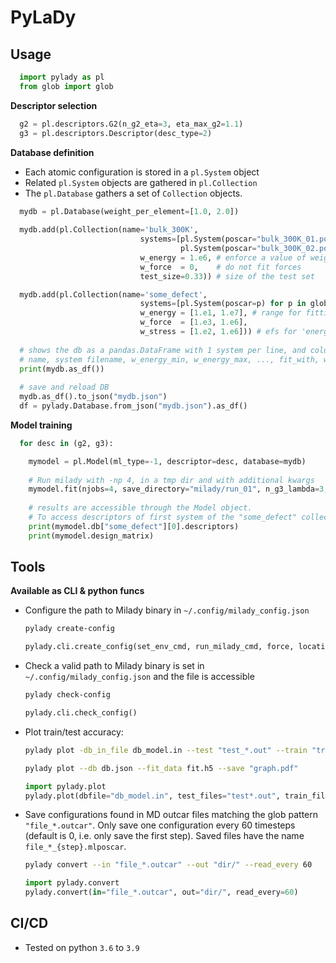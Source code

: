 # PyLaDy

## Usage


```py
  import pylady as pl
  from glob import glob
```

**Descriptor selection**

```py
  g2 = pl.descriptors.G2(n_g2_eta=3, eta_max_g2=1.1)
  g3 = pl.descriptors.Descriptor(desc_type=2)
```

**Database definition**

- Each atomic configuration is stored in a `pl.System` object
- Related `pl.System` objects are gathered in `pl.Collection`
- The `pl.Database` gathers a set of `Collection` objects.

```py
  mydb = pl.Database(weight_per_element=[1.0, 2.0])  
  
  mydb.add(pl.Collection(name='bulk_300K', 
                             systems=[pl.System(poscar="bulk_300K_01.poscar"), 
                                      pl.System(poscar="bulk_300K_02.poscar")],
                             w_energy = 1.e6, # enforce a value of weight instead of optimizing
                             w_force  = 0,    # do not fit forces
                             test_size=0.33)) # size of the test set

  mydb.add(pl.Collection(name='some_defect',
                             systems=[pl.System(poscar=p) for p in glob("some/pattern.poscar")],
                             w_energy = [1.e1, 1.e7], # range for fitting weight
                             w_force  = [1.e3, 1.e6], 
                             w_stress = [1.e2, 1.e6])) # efs for 'energy, force, stress' 
 
  # shows the db as a pandas.DataFrame with 1 system per line, and columns: 
  # name, system filename, w_energy_min, w_energy_max, ..., fit_with, weight_per_element 
  print(mydb.as_df())
  
  # save and reload DB
  mydb.as_df().to_json("mydb.json")
  df = pylady.Database.from_json("mydb.json").as_df()
```

**Model training**
```py
  for desc in (g2, g3):

    mymodel = pl.Model(ml_type=-1, descriptor=desc, database=mydb)
  
    # Run milady with -np 4, in a tmp dir and with additional kwargs
    mymodel.fit(njobs=4, save_directory="milady/run_01", n_g3_lambda=3, seed=24)
  
    # results are accessible through the Model object.  
    # To access descriptors of first system of the "some_defect" collection :
    print(mymodel.db["some_defect"][0].descriptors) 
    print(mymodel.design_matrix)
```

## Tools

**Available as CLI & python funcs**

- Configure the path to Milady binary in `~/.config/milady_config.json`

  ```sh
  pylady create-config
  ```
  ```py
  pylady.cli.create_config(set_env_cmd, run_milady_cmd, force, location)
  ```

- Check a valid path to Milady binary is set in `~/.config/milady_config.json` and the file is accessible

  ```sh
  pylady check-config
  ```
  ```py
  pylady.cli.check_config()
  ```

- Plot train/test accuracy:

  ```bash
  pylady plot -db_in_file db_model.in --test "test_*.out" --train "train*.out" --save "graph.pdf"

  pylady plot --db db.json --fit_data fit.h5 --save "graph.pdf"
  ```
  
  ```py
  import pylady.plot
  pylady.plot(dbfile="db_model.in", test_files="test*.out", train_files="train*.out")
  ```


- Save configurations found in MD outcar files matching the glob pattern `"file_*.outcar"`. Only save one configuration every 60 timesteps (default is 0, i.e. only save the first step). Saved files have the name `file_*_{step}.mlposcar`.

  ```bash
  pylady convert --in "file_*.outcar" --out "dir/" --read_every 60  
  ```
  
  ```py
  import pylady.convert
  pylady.convert(in="file_*.outcar", out="dir/", read_every=60)
  ```

## CI/CD

- Tested on python `3.6` to `3.9`

